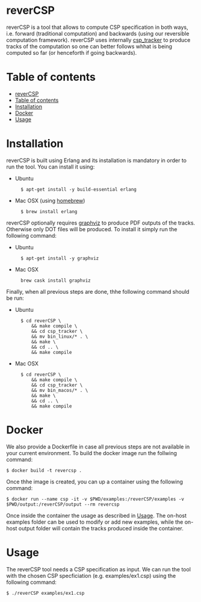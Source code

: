 # reverCSP

reverCSP is a tool that allows to compute CSP specification in both ways, i.e. forward (traditional computation) and backwards (using our reversible computation framework). reverCSP uses internally [csp_tracker](https://github.com/mistupv/csp_tracker) to produce tracks of the computation so one can better follows whhat is being computed so far (or henceforth if going backwards). 

Table of contents
=================

  * [reverCSP](#revercsp)
  * [Table of contents](#table-of-contents)
  * [Installation](#installation)
  * [Docker](#docker)
  * [Usage](#usage)

Installation
============

reverCSP is built using Erlang and its installation is mandatory in order to run the tool. You can install it using:

* Ubuntu

        $ apt-get install -y build-essential erlang
* Mac OSX (using [homebrew](https://brew.sh/index_ca))

        $ brew install erlang

reverCSP optionally requires [graphviz](https://www.graphviz.org/) to produce PDF outputs of the tracks. Otherwise only DOT files will be produced. To install it simply run the following command:

* Ubuntu
        
        $ apt-get install -y graphviz 

* Mac OSX

        brew cask install graphviz
        
Finally, when all previous steps are done, thhe following command should be run:

* Ubuntu

        $ cd reverCSP \
            && make compile \
            && cd csp_tracker \
            && mv bin_linux/* . \
            && make \
            && cd .. \
            && make compile

* Mac OSX

        $ cd reverCSP \
            && make compile \
            && cd csp_tracker \
            && mv bin_macos/* . \
            && make \
            && cd .. \
            && make compile

Docker
======

We also provide a Dockerfile in case all previous steps are not available in your current environment. To build the docker image run the follwing command: 

    $ docker build -t revercsp .
    
Once thhe image is created, you can up a container using the following command:

    $ docker run --name csp -it -v $PWD/examples:/reverCSP/examples -v $PWD/output:/reverCSP/output --rm revercsp

Once inside the container the usage as described in [Usage](#usage). The on-host examples folder can be used to modify or add new examples, while the on-host output folder will contain the tracks produced inside the container.

Usage
=====

The reverCSP tool needs a CSP specification as input. We can run the tool with the chosen CSP specficiation (e.g. examples/ex1.csp) using the following command:

    $ ./reverCSP examples/ex1.csp
